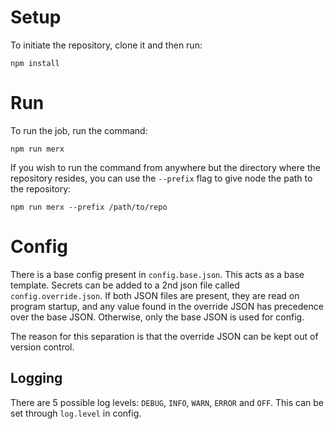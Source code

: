 # Setup
To initiate the repository, clone it and then run:
```
npm install
```

# Run
To run the job, run the command:
```
npm run merx
```

If you wish to run the command from anywhere but the directory where the repository resides, you can use the `--prefix` flag to give node the path to the repository:
```
npm run merx --prefix /path/to/repo
```

# Config
There is a base config present in `config.base.json`. This acts as a base template. Secrets can be added to a 2nd json file called `config.override.json`. If both JSON files are present, they are read on program startup, and any value found in the override JSON has precedence over the base JSON. Otherwise, only the base JSON is used for config. 

The reason for this separation is that the override JSON can be kept out of version control.

## Logging
There are 5 possible log levels: `DEBUG`, `INFO`, `WARN`, `ERROR` and `OFF`. This can be set through `log.level` in config.
